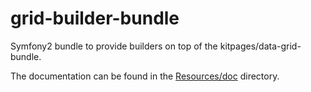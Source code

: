 grid-builder-bundle
===================

Symfony2 bundle to provide builders on top of the kitpages/data-grid-bundle.

The documentation can be found in the [Resources/doc](Resources/doc/index.md) directory.
